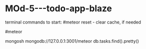 # MOd-5---todo-app-blaze


terminal commands to start:
#meteor reset - clear cache, if needed



#meteor

mongosh mongodb://127.0.0.1:3001/meteor
db.tasks.find().pretty()

